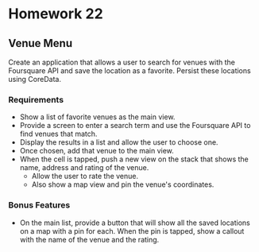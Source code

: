# Homework 22

## Venue Menu

Create an application that allows a user to search for venues with the Foursquare API and save the location as a favorite. Persist these locations using CoreData.

### Requirements

*  Show a list of favorite venues as the main view.
*  Provide a screen to enter a search term and use the Foursquare API to find venues that match.
*  Display the results in a list and allow the user to choose one.
*  Once chosen, add that venue to the main view.
*  When the cell is tapped, push a new view on the stack that shows the name, address and rating of the venue.
	* Allow the user to rate the venue.
	* Also show a map view and pin the venue's coordinates.

### Bonus Features

* On the main list, provide a button that will show all the saved locations on a map with a pin for each. When the pin is tapped, show a callout with the name of the venue and the rating.